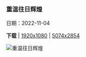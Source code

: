 ### 重温往日辉煌

日期：2022-11-04

**下载**  |  [1920x1080](https://cn.bing.com/th?id=OHR.Trossachs_ZH-CN9299955040_1920x1080.jpg)  |  [5074x2854](https://cn.bing.com/th?id=OHR.Trossachs_ZH-CN9299955040_UHD.jpg)

![重温往日辉煌](https://cn.bing.com/th?id=OHR.Trossachs_ZH-CN9299955040_1920x1080.jpg "阿赫雷湖畔的泰莫特罗萨克斯城堡酒店，苏格兰 (© Fortunato Gatto/eStock Photo)")

